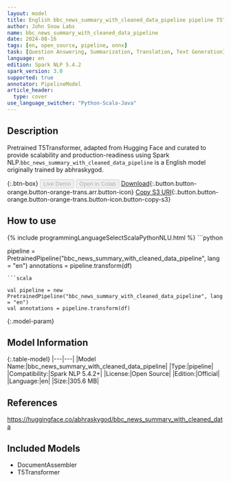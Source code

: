 ```yaml
---
layout: model
title: English bbc_news_summary_with_cleaned_data_pipeline pipeline T5Transformer from abhraskygod
author: John Snow Labs
name: bbc_news_summary_with_cleaned_data_pipeline
date: 2024-08-16
tags: [en, open_source, pipeline, onnx]
task: [Question Answering, Summarization, Translation, Text Generation]
language: en
edition: Spark NLP 5.4.2
spark_version: 3.0
supported: true
annotator: PipelineModel
article_header:
  type: cover
use_language_switcher: "Python-Scala-Java"
---
```


## Description

Pretrained T5Transformer, adapted from Hugging Face and curated to provide scalability and production-readiness using Spark NLP.`bbc_news_summary_with_cleaned_data_pipeline` is a English model originally trained by abhraskygod.

{:.btn-box}
<button class="button button-orange" disabled>Live Demo</button>
<button class="button button-orange" disabled>Open in Colab</button>
[Download](https://s3.amazonaws.com/auxdata.johnsnowlabs.com/public/models/bbc_news_summary_with_cleaned_data_pipeline_en_5.4.2_3.0_1723817445947.zip){:.button.button-orange.button-orange-trans.arr.button-icon}
[Copy S3 URI](s3://auxdata.johnsnowlabs.com/public/models/bbc_news_summary_with_cleaned_data_pipeline_en_5.4.2_3.0_1723817445947.zip){:.button.button-orange.button-orange-trans.button-icon.button-copy-s3}

## How to use



<div class="tabs-box" markdown="1">
{% include programmingLanguageSelectScalaPythonNLU.html %}
```python

pipeline = PretrainedPipeline("bbc_news_summary_with_cleaned_data_pipeline", lang = "en")
annotations =  pipeline.transform(df)   

```
```scala

val pipeline = new PretrainedPipeline("bbc_news_summary_with_cleaned_data_pipeline", lang = "en")
val annotations = pipeline.transform(df)

```
</div>

{:.model-param}
## Model Information

{:.table-model}
|---|---|
|Model Name:|bbc_news_summary_with_cleaned_data_pipeline|
|Type:|pipeline|
|Compatibility:|Spark NLP 5.4.2+|
|License:|Open Source|
|Edition:|Official|
|Language:|en|
|Size:|305.6 MB|

## References

https://huggingface.co/abhraskygod/bbc_news_summary_with_cleaned_data

## Included Models

- DocumentAssembler
- T5Transformer
